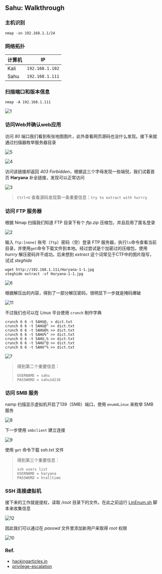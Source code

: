 ## Sahu: Walkthrough

### 主机识别

`nmap -sn 192.168.1.1/24`

### 网络拓扑

| 计算机 | IP              |
| ------ | --------------- |
| Kali   | `192.168.1.102` |
| Sahu   | `192.168.1.111` |

### 扫描端口和版本信息

`nmap -A 192.168.1.111`

![1](../src/vulnhub/sahu/1.png)

### 访问Web并确认web应用

访问 *80* 端口我们看到有张地图图片，此外查看网页源码也没什么发现。接下来就通过扫描器枚举服务器目录

![5](../src/vulnhub/sahu/5.png)

![4](../src/vulnhub/sahu/4.png)

访问该链接却返回 *403 Forbidden*，根据这三个字母发现一些端倪，我们试着首页 **Haryana** 补全链接，发现可以正常访问

![3](../src/vulnhub/sahu/3.png)

>  `Ctrl+U` 查看源码发现第一条重要信息：`try to extract with hurrry`

### 访问 FTP 服务器

根据 Nmap 扫描我们知道 FTP 目录下有个 *ftp.zip* 压缩包，并且启用了匿名登录

![2](../src/vulnhub/sahu/2.png)

输入 `ftp:[none]` 账号（`ftp`）密码（空）登录 FTP 服务器，执行`ls`命令查看当前目录，并使用`get`命令下载文件到本地。经过尝试是个加密过的压缩包，使用 *hurrry* 解压密码并不成功。后来想到 *extract* 这个词常见于CTF中的图片隐写，试试 *steghide*

```
wget http://192.168.1.111/Haryana-1-1.jpg
steghide extract -sf Haryana-1-1.jpg
```

![6](../src/vulnhub/sahu/6.png)

根据解压出的内容，得到了一部分解压密码，很明显下一步就是掩码爆破

![11](../src/vulnhub/sahu/11.png)

不过我们也可以在 Linux 平台使用 `crunch` 制作字典

```
crunch 6 6 -t 5AHU@, > dict.txt
crunch 6 6 -t 5AHU@^ >> dict.txt
crunch 6 6 -t 5AHU@% >> dict.txt
crunch 6 6 -t 5AHU%^ >> dict.txt
crunch 6 6 -t 5AHU,% >> dict.txt
crunch 6 6 -t 5AHU^@ >> dict.txt
crunch 6 6 -t 5AHU^% >> dict.txt
```

![7](../src/vulnhub/sahu/7.png)

>  得到第二个重要信息：
>  ```
>  USERNAME = sahu
>  PASSWORD = sahu14216
>  ```

### 访问 SMB 服务

namp 扫描显示虚拟机开启了139（SMB）端口，使用 `enum4Linux` 来枚举 SMB 服务

![8](../src/vulnhub/sahu/8.png)

下一步使用 `smbclient` 建立连接

![9](../src/vulnhub/sahu/9.png)

使用 `get` 命令下载 *ssh.txt* 文件

> 得到第三个重要信息：
>
> ```
> ssh users list
> USERNAME = haryana
> PASSWORD = hralltime
> ```

### SSH 连接虚拟机

接下来的工作就是提权，读取 */root* 目录下的文件。在此之前运行 [LinEnum.sh](https://github.com/rebootuser/LinEnum) 脚本来收集信息

![12](../src/vulnhub/sahu/12.png)

因此我们可以通过在 *passwd* 文件里添加新用户来取得 *root* 权限

![10](../src/vulnhub/sahu/10.png)

### Ref.

- [hackingarticles.in](https://www.hackingarticles.in/sahu-vulnhub-walkthrough/)
- [privilege-escalation](https://www.hackingarticles.in/editing-etc-passwd-file-for-privilege-escalation/)

